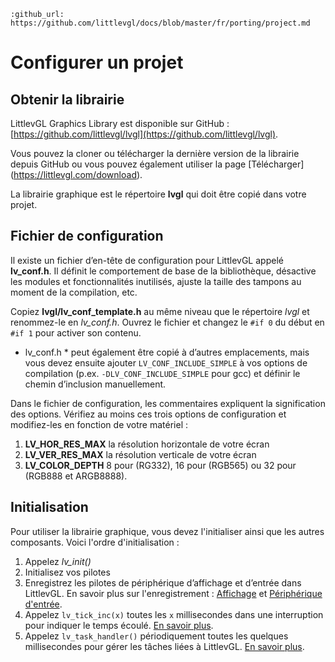 ```eval_rst
:github_url: https://github.com/littlevgl/docs/blob/master/fr/porting/project.md
```

# Configurer un projet

## Obtenir la librairie

LittlevGL Graphics Library est disponible sur GitHub : [https://github.com/littlevgl/lvgl](https://github.com/littlevgl/lvgl). 

Vous pouvez la cloner ou télécharger la dernière version de la librairie depuis GitHub ou vous pouvez également utiliser la page [Télécharger] (https://littlevgl.com/download).

La librairie graphique est le répertoire **lvgl** qui doit être copié dans votre projet.

## Fichier de configuration

Il existe un fichier d’en-tête de configuration pour LittlevGL appelé **lv_conf.h**. Il définit le comportement de base de la bibliothèque, désactive les modules et fonctionnalités inutilisés, ajuste la taille des tampons au moment de la compilation, etc.
 
Copiez **lvgl/lv_conf_template.h** au même niveau que le répertoire *lvgl* et renommez-le en *lv_conf.h*. Ouvrez le fichier et changez le `#if 0` du début en` #if 1` pour activer son contenu.

* lv_conf.h * peut également être copié à d’autres emplacements, mais vous devez ensuite ajouter `LV_CONF_INCLUDE_SIMPLE` à vos options de compilation (p.ex. `-DLV_CONF_INCLUDE_SIMPLE` pour gcc) et définir le chemin d’inclusion manuellement.

Dans le fichier de configuration, les commentaires expliquent la signification des options. Vérifiez au moins ces trois options de configuration et modifiez-les en fonction de votre matériel :
1. **LV_HOR_RES_MAX** la résolution horizontale de votre écran
2. **LV_VER_RES_MAX** la résolution verticale de votre écran
3. **LV_COLOR_DEPTH** 8 pour (RG332), 16 pour (RGB565) ou 32 pour (RGB888 et ARGB8888). 

## Initialisation

Pour utiliser la librairie graphique, vous devez l'initialiser ainsi que les autres composants. Voici l'ordre d'initialisation :

1. Appelez *lv_init()*
2. Initialisez vos pilotes
3. Enregistrez les pilotes de périphérique d’affichage et d’entrée dans LittlevGL. En savoir plus sur l'enregistrement : [Affichage](/porting/display) et [Périphérique d'entrée](/porting/indev).
4. Appelez `lv_tick_inc(x)` toutes les `x` millisecondes dans une interruption pour indiquer le temps écoulé. [En savoir plus](/porting/tick).
5. Appelez `lv_task_handler()` périodiquement toutes les quelques millisecondes pour gérer les tâches liées à LittlevGL. [En savoir plus](/porting/task-handler).
